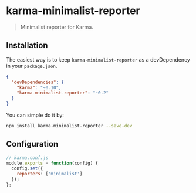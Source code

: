 # karma-minimalist-reporter

> Minimalist reporter for Karma.

## Installation

The easiest way is to keep `karma-minimalist-reporter` as a devDependency in your `package.json`.
```json
{
  "devDependencies": {
    "karma": "~0.10",
    "karma-minimalist-reporter": "~0.2"
  }
}
```

You can simple do it by:
```bash
npm install karma-minimalist-reporter --save-dev
```

## Configuration
```js
// karma.conf.js
module.exports = function(config) {
  config.set({
    reporters: ['minimalist']
  });
};
```
